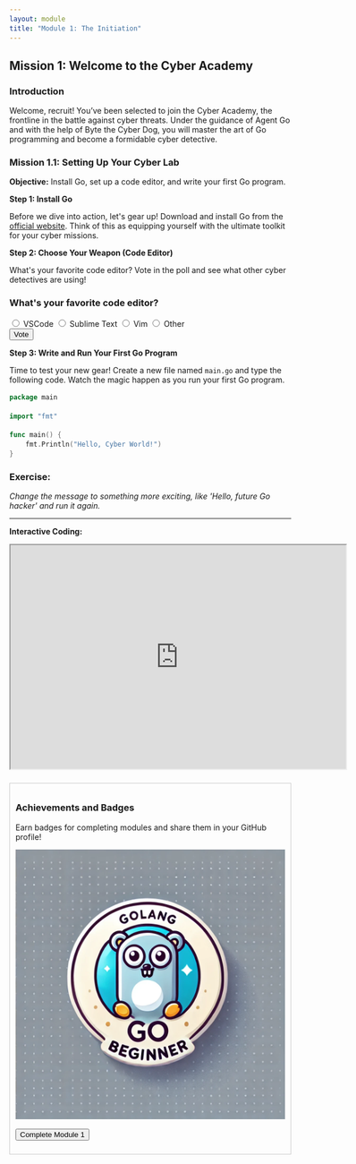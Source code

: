 ```yaml
---
layout: module
title: "Module 1: The Initiation"
---
```


## Mission 1: Welcome to the Cyber Academy

### Introduction

Welcome, recruit! You’ve been selected to join the Cyber Academy, the frontline in the battle against cyber threats. Under the guidance of Agent Go and with the help of Byte the Cyber Dog, you will master the art of Go programming and become a formidable cyber detective.

### Mission 1.1: Setting Up Your Cyber Lab

**Objective:** Install Go, set up a code editor, and write your first Go program.

**Step 1: Install Go**

Before we dive into action, let's gear up! Download and install Go from the [official website](https://golang.org/dl/). Think of this as equipping yourself with the ultimate toolkit for your cyber missions.

**Step 2: Choose Your Weapon (Code Editor)**

What's your favorite code editor? Vote in the poll and see what other cyber detectives are using!

<div id="poll">
  <h3>What's your favorite code editor?</h3>
  <form id="poll-form">
    <label class="poll-option">
      <input type="radio" id="vscode" name="editor" value="VSCode">
      <span>VSCode</span>
    </label>
    <label class="poll-option">
      <input type="radio" id="sublime" name="editor" value="Sublime Text">
      <span>Sublime Text</span>
    </label>
    <label class="poll-option">
      <input type="radio" id="vim" name="editor" value="Vim">
      <span>Vim</span>
    </label>
    <label class="poll-option">
      <input type="radio" id="other" name="editor" value="Other">
      <span>Other</span>
    </label>
    <br>
    <input type="button" value="Vote" onclick="submitPoll()">
  </form>
  <div id="poll-results" style="display:none;">
    <h4>Poll Results</h4>
    <ul>
      <li>VSCode: <span id="result-vscode">0</span> votes</li>
      <li>Sublime Text: <span id="result-sublime">0</span> votes</li>
      <li>Vim: <span id="result-vim">0</span> votes</li>
      <li>Other: <span id="result-other">0</span> votes</li>
    </ul>
  </div>
</div>

<script>
  function submitPoll() {
    var radios = document.getElementsByName('editor');
    var selected = '';
    for (var i = 0; i < radios.length; i++) {
      if (radios[i].checked) {
        selected = radios[i].value;
        break;
      }
    }
    if (selected) {
      localStorage.setItem('favoriteEditor', selected);
      document.getElementById('poll-form').style.display = 'none';
      document.getElementById('poll-results').style.display = 'block';
      updatePollResults(selected);
    } else {
      alert('Please select an option before voting.');
    }
  }

  function updatePollResults(selected) {
    var resultElement = document.getElementById('result-' + selected.toLowerCase());
    var currentVotes = parseInt(resultElement.innerText);
    resultElement.innerText = currentVotes + 1;
  }

  // On page load, check if the user has already voted
  document.addEventListener('DOMContentLoaded', (event) => {
    var favoriteEditor = localStorage.getItem('favoriteEditor');
    if (favoriteEditor) {
      document.getElementById('poll-form').style.display = 'none';
      document.getElementById('poll-results').style.display = 'block';
      updatePollResults(favoriteEditor);
    }
  });
</script>

**Step 3: Write and Run Your First Go Program**

Time to test your new gear! Create a new file named `main.go` and type the following code. Watch the magic happen as you run your first Go program.

```go
package main

import "fmt"

func main() {
    fmt.Println("Hello, Cyber World!")
}
```

### Exercise:

*Change the message to something more exciting, like 'Hello, future Go hacker' and run it again.*

---------------------------------------------------------------------

**Interactive Coding:**

<iframe src="https://replit.com/@Dyst0rti0n/go-lesson-11?embed=true" width="600" height="400"></iframe>
<div id="editor" contenteditable="true" style="border:1px solid #ccc; padding: 10px; margin-top: 20px;">

### Achievements and Badges

Earn badges for completing modules and share them in your GitHub profile!

![Beginner Badge](../../../assets/images/golang/beginner_badge.jpg)

<button id="complete-module1">Complete Module 1</button>

<script>
    document.getElementById('complete-module1').addEventListener('click', function() {
        localStorage.setItem('module1Completed', true);
        alert('Module 1 completed! You can now access Module 2.');
    });
</script>